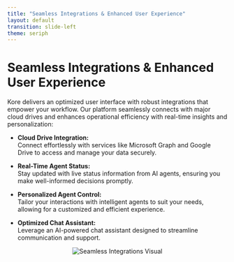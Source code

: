 ```yaml
---
title: "Seamless Integrations & Enhanced User Experience"
layout: default
transition: slide-left
theme: seriph
---
```


# Seamless Integrations & Enhanced User Experience

Kore delivers an optimized user interface with robust integrations that empower your workflow. Our platform seamlessly connects with major cloud drives and enhances operational efficiency with real-time insights and personalization:

- **Cloud Drive Integration:**  
  Connect effortlessly with services like Microsoft Graph and Google Drive to access and manage your data securely.

- **Real-Time Agent Status:**  
  Stay updated with live status information from AI agents, ensuring you make well-informed decisions promptly.

- **Personalized Agent Control:**  
  Tailor your interactions with intelligent agents to suit your needs, allowing for a customized and efficient experience.

- **Optimized Chat Assistant:**  
  Leverage an AI-powered chat assistant designed to streamline communication and support.

<div style="text-align: center;">
  <img src="../public/images/seamless-integrations.png" alt="Seamless Integrations Visual" style="max-width:80%;"/>
</div>

<!--
Speaker Notes:
This slide demonstrates the seamless integration capabilities of Kore. Highlight the following key points during your presentation:
- Emphasize how Kore connects with cloud drives such as Microsoft Graph and Google Drive, ensuring users can securely access and manage data.
- Explain the importance of real-time agent status updates, which provide users with immediate feedback and dynamic insights.
- Discuss personalized agent control, illustrating how custom settings and intelligent adjustments improve the user experience.
- Point out the optimized chat assistant, which supports user interactions efficiently.
- The visual, a clean SVG layout featuring integration icons, reinforces our commitment to a connected and agile digital ecosystem.
-->